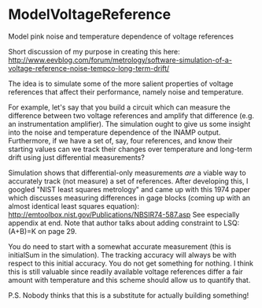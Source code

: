 # ModelVoltageReference
Model pink noise and temperature dependence of voltage references

Short discussion of my purpose in creating this here:
http://www.eevblog.com/forum/metrology/software-simulation-of-a-voltage-reference-noise-tempco-long-term-drift/

The idea is to simulate some of the more salient properties of voltage references that affect their performance,
namely noise and temperature.

For example, let's say that you build a circuit which can measure the difference between two voltage references and 
amplify that difference (e.g. an instrumentation amplifier). The simulation ought to give us some insight into the
noise and temperature dependence of the INAMP output. Furthermore, if we have a set of, say, four references, and know their starting values can we track their changes over temperature and long-term drift using just differential measurements?

Simulation shows that differential-only measurements *are* a viable way to accurately track (not measure) a set of references. After developing this, I googled "NIST least squares metrology" and came up with this 1974 paper which discusses measuring differences in gage blocks (coming up with an almost identical least squares equation):
http://emtoolbox.nist.gov/Publications/NBSIR74-587.asp
See especially appendix at end. Note that author talks about adding constraint to LSQ: (A+B)=K on page 29.

You do need to start with a somewhat accurate measurement (this is initialSum in the simulation). The tracking accuracy will always be with respect to this initial accuracy. You do not get something for nothing. I think this is still valuable since readily available voltage references differ a fair amount with temperature and this scheme should allow us to quantify that.

P.S. Nobody thinks that this is a substitute for actually building something!
